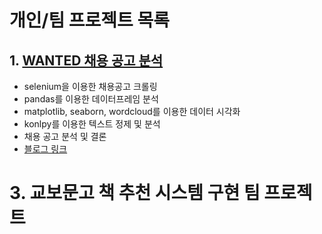 # 개인/팀 프로젝트 목록

## 1.  [WANTED 채용 공고 분석](https://github.com/jaydatum/project/tree/master/book_recommendation)
   - selenium을 이용한 채용공고 크롤링
   - pandas를 이용한 데이터프레임 분석
   - matplotlib, seaborn, wordcloud를 이용한 데이터 시각화
   - konlpy를 이용한 텍스트 정제 및 분석
   - 채용 공고 분석 및 결론
   - [블로그 링크](https://jaydatum.tistory.com/category/Jay%27s%20Project/wanted%20%EC%B1%84%EC%9A%A9%20%EA%B3%B5%EA%B3%A0%20%EB%B6%84%EC%84%9D)

# 3. 교보문고 책 추천 시스템 구현 팀 프로젝트